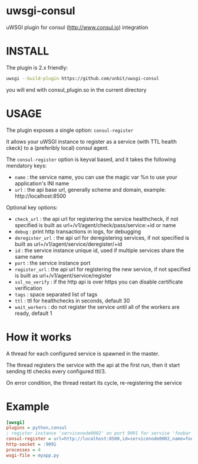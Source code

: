 uwsgi-consul
============

uWSGI plugin for consul (http://www.consul.io) integration

INSTALL
=======

The plugin is 2.x friendly:

```sh
uwsgi --build-plugin https://github.com/unbit/uwsgi-consul
```

you will end with consul_plugin.so in the current directory

USAGE
=====

The plugin exposes a single option: `consul-register`

It allows your uWSGI instance to register as a service (with TTL health ckeck) to a (preferibly local) consul agent.

The `consul-register` option is keyval based, and it takes the following mendatory keys:

* `name` : the service name, you can use the magic var %n to use your application's INI name
* `url` : the api base url, generally scheme and domain, example: http://localhost:8500

Optional key options:

* `check_url` : the api url for registering the service healthcheck, if not specified is built as url+/v1/agent/check/pass/service:+id or name
* `debug` : print http transactions in logs, for debugging
* `deregister_url` : the api url for deregistering services, if not specified is built as url+/v1/agent/service/deregister/+id
* `id` : the service instance unique id, used if multiple services share the same name
* `port` : the service instance port
* `register_url` : the api url for registering the new service, if not specified is built as url+/v1/agent/service/register
* `ssl_no_verify` : if the http api is over https you can disable certificate verification
* `tags` : space separated list of tags
* `ttl` : ttl for healthchecks in seconds, default 30
* `wait_workers` : do not register the service until all of the workers are ready, default 1

How it works
============

A thread for each configured service is spawned in the master.

The thread registers the service with the api at the first run, then it start sending ttl checks every configured ttl/3.

On error condition, the thread restart its cycle, re-registering the service

Example
=======

```ini
[uwsgi]
plugins = python,consul
; register instance 'servicenode0002' on port 9091 for service 'foobar', waiting for workers
consul-register = url=http://localhost:8500,id=servicenode0002,name=foobar,port=9091,ttl=30,wait_workers=1
http-socket = :9091
processes = 4
wsgi-file = myapp.py
```
